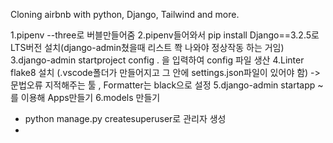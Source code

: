 Cloning airbnb with python, Django, Tailwind and more.

1.pipenv --three로 버블만들어줌
2.pipenv들어와서 pip install Django==3.2.5로 LTS버전 설치(django-admin쳤을때 리스트 쫙 나와야 정상작동 하는 거임)
3.django-admin startproject config . 을 입력하여 config 파일 생산
4.Linter flake8 설치 (.vscode폴더가 만들어지고 그 안에 settings.json파일이 있어야 함) -> 문법오류 지적해주는 툴 , Formatter는 black으로 설정
5.django-admin startapp ~를 이용해 Apps만들기
6.models 만들기

- python manage.py createsuperuser로 관리자 생성
-
